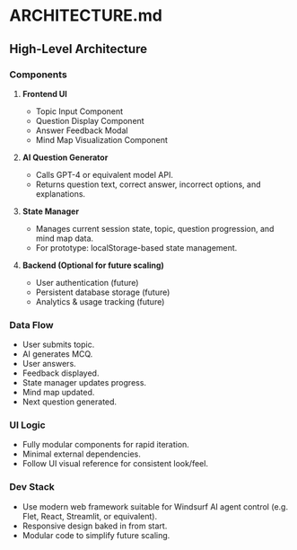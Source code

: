 # ARCHITECTURE.md

## High-Level Architecture

### Components

1. **Frontend UI**
   - Topic Input Component
   - Question Display Component
   - Answer Feedback Modal
   - Mind Map Visualization Component

2. **AI Question Generator**
   - Calls GPT-4 or equivalent model API.
   - Returns question text, correct answer, incorrect options, and explanations.

3. **State Manager**
   - Manages current session state, topic, question progression, and mind map data.
   - For prototype: localStorage-based state management.

4. **Backend (Optional for future scaling)**
   - User authentication (future)
   - Persistent database storage (future)
   - Analytics & usage tracking (future)

### Data Flow

- User submits topic.
- AI generates MCQ.
- User answers.
- Feedback displayed.
- State manager updates progress.
- Mind map updated.
- Next question generated.

### UI Logic

- Fully modular components for rapid iteration.
- Minimal external dependencies.
- Follow UI visual reference for consistent look/feel.

### Dev Stack

- Use modern web framework suitable for Windsurf AI agent control (e.g. Flet, React, Streamlit, or equivalent).
- Responsive design baked in from start.
- Modular code to simplify future scaling.

